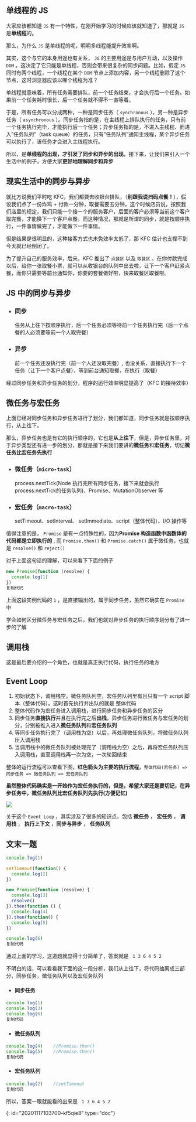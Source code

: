 ## 单线程的 JS

大家应该都知道 `JS` 有一个特性，在刚开始学习的时候应该就知道了，那就是 `JS` 是**单线程**的。

那么，为什么 `JS` 是单线程的呢，明明多线程能提升效率啊。

其实，这个与它的本身用途也有关系， `JS` 的主要用途是与用户互动，以及操作 `DOM` 。这决定了它只能是单线程，否则会带来很复杂的同步问题。比如，假定 `JS` 同时有两个线程，一个线程在某个 `DOM` 节点上添加内容，另一个线程删除了这个节点，这时浏览器应该以哪个线程为准？

单线程就意味着，所有任务需要排队，前一个任务结束，才会执行后一个任务。如果前一个任务耗时很长，后一个任务就不得不一直等着。

于是，所有任务可以分成两种，一种是同步任务（ `synchronous` ），另一种是异步任务（ `asynchronous` ）。同步任务指的是，在主线程上排队执行的任务，只有前一个任务执行完毕，才能执行后一个任务；异步任务指的是，不进入主线程、而进入”任务队列”（task queue）的任务，只有”任务队列”通知主线程，某个异步任务可以执行了，该任务才会进入主线程执行。

所以，是**单线程的出现，才引发了同步和异步的出现**，接下来，让我们来引入一个生活中的例子，方便大家**更好地理解同步和异步**

## 现实生活中的同步与异步

就比方说我们平时吃 KFC，我们都要去收银台排队，（**别跟我说扫码点餐！**），假设我们点了一份炸鸡 + 付款一分钟，取餐需要五分钟，这个时候店员说，按照我们店里的规定，我们只能一个接一个的服务客户，后面的客户必须等当前这个客户取完餐，才能换下一个客户点餐，而这种情况，那就是所谓的同步，就是按顺序执行，一件事情做完了，才能做下一件事情。

但是结果是很明显的，这种接客方式也未免效率太低了，那 KFC 估计也支撑不到今天就已经倒闭了。

为了提升自己的服务效率，后来，KFC 推出了 `点餐区` 以及 `取餐区` 。在你付款完成以后，给你一张取餐小票，就可以从收银台的队列中出去啦，让下一个客户赶紧点餐，而你只需要等前台通知你，你要的套餐做好啦，快来取餐区取餐啦。

## JS 中的同步与异步

* ### 同步

  任务从上往下按顺序执行，后一个任务必须等待前一个任务执行完（后一个点餐的人必须要等前一个人取完餐）

* ### 异步

  前一个任务还没执行完（前一个人还没取完餐）, 也没关系，直接执行下一个任务（让下一个客户点餐），等到前台通知取餐，在执行（取餐）

经过同步任务和异步任务的划分，程序的运行效率明显提高了（KFC 的接待效率）

## 微任务与宏任务

上面已经对同步任务和异步任务进行了划分，我们都知道，同步任务就是按顺序执行，从上往下。

那么，异步任务也是有它的执行顺序的，它也是**从上往下**，但是，异步任务里，对于异步类型还有进一步的划分，那就是接下来我们要讲的**微任务**和**宏任务**，切记**微任务比宏任务先执行**

* ### 微任务（`micro-task`）

  process.nextTick(Node 执行完所有同步任务，接下来就会执行process.nextTick的任务队列)、Promise、MutationObserver 等

* ### 宏任务（`macro-task`）

  setTimeout、setInterval、 setImmediate、script（整体代码）、I/O 操作等

值得注意的是， `Promise` 是有一点特殊性的，因为**Promise 构造函数中函数体的代码都是立即执行的** , 而 `Promise.then()` 和 `Promise.catch()` 属于微任务，也就是 `resolve()` 和 `reject()`

对于上面这句话的理解，可以来看下下面的例子

```javascript copyable
new Promise(function (resolve) {
  console.log(1)
})
复制代码
```

上面这段实例代码的 `1` ，是直接输出的，属于同步任务，虽然它确实在 `Promise` 中

学会如何区分微任务与宏任务之后，我们也就对异步任务的执行顺序划分有了进一步的了解

## 调用栈

这是最后要介绍的一个角色，也就是真正执行代码，执行任务的地方

## Event Loop

1. 初始状态下，调用栈空。微任务队列空，宏任务队列里有且只有一个 script 脚本（整体代码）。这时首先执行并出队的就是 整体代码
2. 整体代码作为宏任务进入调用栈，进行同步任务和异步任务的区分
3. 同步任务**直接执行**并且在执行完之后**出栈**，异步任务进行微任务与宏任务的划分，分别被推入进入**微任务队列**和**宏任务队列**
4. 等同步任务执行完了（调用栈为空）以后，再处理微任务队列，将微任务队列压入调用栈
5. 当调用栈中的微任务队列被处理完了（调用栈为空）之后，再将宏任务队列压入调用栈，直至调用栈再一次为空，一次轮回结束

整体的运行流程可以查看下图，**红色箭头为主要的执行流程**，`整体代码(宏任务) => 同步任务 => 微任务队列 => 宏任务队列`

**虽然整体代码确实是一开始作为宏任务执行的，但是，希望大家还是要切记，在异步任务中，微任务队列比宏任务队列先执行(方便记忆)**

![](20201117103703-yktnfup.png)

关于这个 `Event Loop` ，其实涉及了很多的知识点，包括 **微任务** ， **宏任务** ， **调用栈** ， **执行上下文** ，**同步与异步** ， **任务队列**

## 文末一题

```javascript copyable
console.log(1)

setTimeout(function() {
  console.log(2)
})

new Promise(function (resolve) {
  console.log(3)
  resolve()
}).then(function () {
  console.log(4)
}).then(function() {
  console.log(5)
})

console.log(6)
复制代码
```

通过上面的学习，这道题就显得十分简单了，答案就是 ` 1 3 6 4 5 2`

不明白的话，可以看看我下面的这一段分析，我们从上往下，将代码抽离成三部分，同步任务，微任务队列以及宏任务队列

* #### 同步任务

```javascript copyable
console.log(1)
console.log(3)
console.log(6)
复制代码
```

* #### 微任务队列

```javascript copyable
console.log(4)    //Promise.then()
console.log(5)    //Promise.then()
复制代码
```

* #### 宏任务队列

```javascript copyable
console.log(2)    //setTimeout
复制代码
```

所以，答案一眼就能看的出来是 ` 1 3 6 4 5 2`


{: id="20201117103700-kf5qie8" type="doc"}
